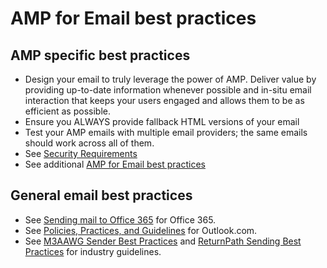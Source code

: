 # AMP for Email best practices

## AMP specific best practices

- Design your email to truly leverage the power of AMP. Deliver value by providing up-to-date information whenever possible and in-situ email interaction that keeps your users engaged and allows them to be as efficient as possible.
- Ensure you ALWAYS provide fallback HTML versions of your email
- Test your AMP emails with multiple email providers; the same emails should work across all of them.
- See [Security Requirements](security-requirements.md)
- See additional [AMP for Email best practices](https://amp.dev/documentation/guides-and-tutorials/develop/amp_email_best_practices/)

## General email best practices
  - See [Sending mail to Office 365](https://docs.microsoft.com/office365/SecurityCompliance/sending-mail-to-office-365) for Office 365.
  - See [Policies, Practices, and Guidelines](https://sendersupport.olc.protection.outlook.com/pm/policies.aspx) for Outlook.com.
  - See [M3AAWG Sender Best Practices](https://www.m3aawg.org/sites/default/files/document/M3AAWG_Senders_BCP_Ver3-2015-02.pdf) and [ReturnPath Sending Best Practices](https://help.returnpath.com/hc/en-us/articles/221634867-Sending-Best-Practices-PDF-) for industry guidelines.

